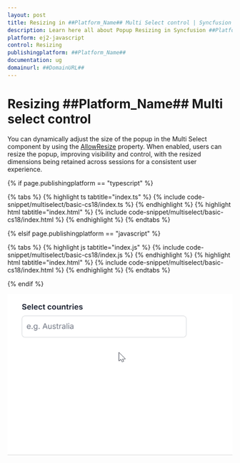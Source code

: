 ```yaml
---
layout: post
title: Resizing in ##Platform_Name## Multi Select control | Syncfusion
description: Learn here all about Popup Resizing in Syncfusion ##Platform_Name## Multi Select control of Syncfusion Essential JS 2 and more.
platform: ej2-javascript
control: Resizing
publishingplatform: ##Platform_Name##
documentation: ug
domainurl: ##DomainURL##
---
```


# Resizing ##Platform_Name## Multi select control

You can dynamically adjust the size of the popup in the Multi Select component by using the [AllowResize](https://ej2.syncfusion.com/javascript/documentation/api/multi-select/#allowresize) property. When enabled, users can resize the popup, improving visibility and control, with the resized dimensions being retained across sessions for a consistent user experience.

{% if page.publishingplatform == "typescript" %}

 {% tabs %}
{% highlight ts tabtitle="index.ts" %}
{% include code-snippet/multiselect/basic-cs18/index.ts %}
{% endhighlight %}
{% highlight html tabtitle="index.html" %}
{% include code-snippet/multiselect/basic-cs18/index.html %}
{% endhighlight %}
{% endtabs %}        

{% elsif page.publishingplatform == "javascript" %}

{% tabs %}
{% highlight js tabtitle="index.js" %}
{% include code-snippet/multiselect/basic-cs18/index.js %}
{% endhighlight %}
{% highlight html tabtitle="index.html" %}
{% include code-snippet/multiselect/basic-cs18/index.html %}
{% endhighlight %}
{% endtabs %}


{% endif %}

![Resizing in Multi select Component](../images/multiselect-resize.gif)
